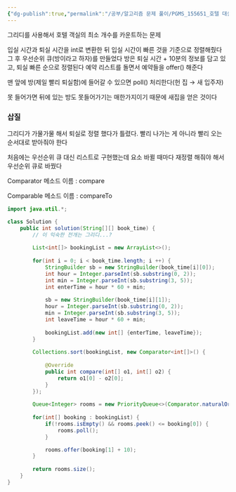 ```yaml
---
{"dg-publish":true,"permalink":"/공부/알고리즘 문제 풀이/PGMS_155651_호텔 대실/","dgPassFrontmatter":true}
---
```


그리디를 사용해서 호텔 객실의 최소 개수를 카운트하는 문제

입실 시간과 퇴실 시간을 int로 변환한 뒤 입실 시간이 빠른 것을 기준으로 정렬해줬다 그 후 우선순위 큐(방이라고 하자)를 만들었다 방은 퇴실 시간 + 10분의 정보를 담고 있고, 퇴실 빠른 순으로 정렬된다 예약 리스트를 돌면서 예약들을 offer() 해준다

맨 앞에 방(제일 빨리 퇴실함)에 들어갈 수 있으면 poll() 처리한다(헌 집 → 새 입주자)

못 들어가면 뒤에 있는 방도 못들어가기는 매한가지이기 때문에 새집을 얻은 것이다

### 삽질

그리디가 가물가물 해서 퇴실로 정렬 했다가 틀렸다. 빨리 나가는 게 아니라 빨리 오는 순서대로 받아줘야 한다

처음에는 우선순위 큐 대신 리스트로 구현했는데 요소 바뀔 때마다 재정렬 해줘야 해서 우선순위 큐로 바꿨다

Comparator 메소드 이름 : compare

Comparable 메소드 이름 : compareTo

```java
import java.util.*;

class Solution {
    public int solution(String[][] book_time) {
        // 이 익숙한 전개는 그리디...?
        
        List<int[]> bookingList = new ArrayList<>();
        
        for(int i = 0; i < book_time.length; i ++) {
            StringBuilder sb = new StringBuilder(book_time[i][0]);
            int hour = Integer.parseInt(sb.substring(0, 2));
            int min = Integer.parseInt(sb.substring(3, 5));
            int enterTime = hour * 60 + min;
            
            sb = new StringBuilder(book_time[i][1]);
            hour = Integer.parseInt(sb.substring(0, 2));
            min = Integer.parseInt(sb.substring(3, 5));
            int leaveTime = hour * 60 + min;
            
            bookingList.add(new int[] {enterTime, leaveTime});
        }
        
        Collections.sort(bookingList, new Comparator<int[]>() {
            
            @Override
            public int compare(int[] o1, int[] o2) {
                return o1[0] - o2[0];
            }
        });
            
        Queue<Integer> rooms = new PriorityQueue<>(Comparator.naturalOrder());
        
        for(int[] booking : bookingList) {
            if(!rooms.isEmpty() && rooms.peek() <= booking[0]) {
                rooms.poll();
            }

            rooms.offer(booking[1] + 10);
        }
        
        return rooms.size();
    }
}
```